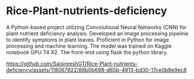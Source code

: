 # Rice-Plant-nutrients-deficiency

A Python-based project utilizing Convolutional Neural Networks (CNN) for plant nutrient
deficiency analysis. Developed an image processing pipeline to identify symptoms in plant leaves.
Proficient in Python for image processing and machine learning. The model was trained on Kaggle
notebook GPU T4 X2. The front-end using flask the python library.



https://github.com/SaisireeshGT/Rice-Plant-nutrients-deficiency/assets/118067822/88b0b698-d65b-4913-bd30-17ce0b9e9ec8

